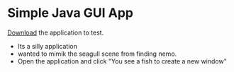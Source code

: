 # Simple Java GUI App
[Download](https://drive.google.com/uc?export=download&amp;id=10Uq0LPcVZuIT697kOn7teS3i6HlF3ifB) the application to test.
- Its a silly application
- wanted to mimik the seagull scene from finding nemo.
- Open the application and click "You see a fish to create a new window"